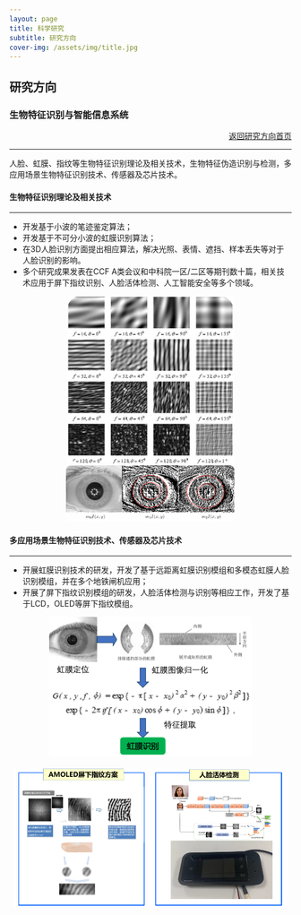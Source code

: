```yaml
---
layout: page
title: 科学研究
subtitle: 研究方向
cover-img: /assets/img/title.jpg
---
```

<!--
 * @Author: Conghao Wong
 * @Date: 2023-03-08 19:13:03
 * @LastEditors: Conghao Wong
 * @LastEditTime: 2023-03-12 19:11:38
 * @Description: file content
 * @Github: https://cocoon2wong.github.io
 * Copyright 2023 Conghao Wong, All Rights Reserved.
-->

<link rel="stylesheet" type="text/css" href="/assets/css/user.css">

## 研究方向

<div class="t_grid_back">
    <div>
        <h3>生物特征识别与智能信息系统</h3>
    </div>
    <div align="right">
        <a class="btn btn-info btn-lg get-started-btn btn_dark" href="/researchs/researchs_index">返回研究方向首页</a>
    </div>
</div>

---

人脸、虹膜、指纹等生物特征识别理论及相关技术，生物特征伪造识别与检测，多应用场景生物特征识别技术、传感器及芯片技术。

#### 生物特征识别理论及相关技术
---

- 开发基于小波的笔迹鉴定算法；
- 开发基于不可分小波的虹膜识别算法；
- 在3D人脸识别方面提出相应算法，解决光照、表情、遮挡、样本丢失等对于人脸识别的影响。
- 多个研究成果发表在CCF A类会议和中科院一区/二区等期刊数十篇，相关技术应用于屏下指纹识别、人脸活体检测、人工智能安全等多个领域。

<div style="text-align: center;">
    <img style="height: 300px;" src="/assets/img/researchs/6/image001.png"><br>
    <img style="height: 100px;" src="/assets/img/researchs/6/image002.png">
</div> 
 

#### 多应用场景生物特征识别技术、传感器及芯片技术
---

- 开展虹膜识别技术的研发，开发了基于远距离虹膜识别模组和多模态虹膜人脸识别模组，并在多个地铁闸机应用；
- 开展了屏下指纹识别模组的研发，人脸活体检测与识别等相应工作，开发了基于LCD，OLED等屏下指纹模组。
 
<div style="text-align: center;">
    <img style="height: 250px;" src="/assets/img/researchs/6/image003.png"><br><br>
    <img style="height: 250px;" src="/assets/img/researchs/6/image004.png">
</div> 



